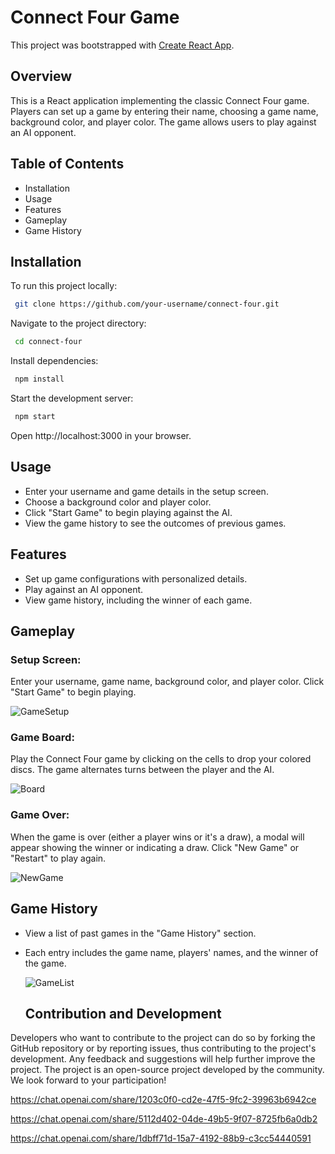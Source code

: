 # Connect Four Game


This project was bootstrapped with [Create React App](https://github.com/facebook/create-react-app).

## Overview
This is a React application implementing the classic Connect Four game. Players can set up a game by entering their name, choosing a game name, background color, and player color. The game allows users to play against an AI opponent.


## Table of Contents

- Installation
- Usage
- Features
- Gameplay
- Game History

## Installation

To run this project locally:

```bash
 git clone https://github.com/your-username/connect-four.git
```

Navigate to the project directory:

```bash
 cd connect-four
```
Install dependencies:

```bash
 npm install
```
Start the development server:

```bash
 npm start
```

Open http://localhost:3000 in your browser.


## Usage
- Enter your username and game details in the setup screen.
- Choose a background color and player color.
- Click "Start Game" to begin playing against the AI.
- View the game history to see the outcomes of previous games.


## Features
- Set up game configurations with personalized details.
- Play against an AI opponent.
- View game history, including the winner of each game.

## Gameplay
### Setup Screen:
 Enter your username, game name, background color, and player color. Click "Start Game" to begin playing.

![GameSetup](https://github.com/FurkanTansel/ConnectFour/assets/128932969/40cb2773-a66a-463b-b46d-4c855cf4da80)
 
### Game Board:
  Play the Connect Four game by clicking on the cells to drop your colored discs. The game alternates turns between the player and the AI.

![Board](https://github.com/FurkanTansel/ConnectFour/assets/128932969/0bc49dff-eefd-4484-9512-48c7b5d5ca5c)

  
### Game Over: 
  When the game is over (either a player wins or it's a draw), a modal will appear showing the winner or indicating a draw. Click "New Game" or "Restart" to play again.

  ![NewGame](https://github.com/FurkanTansel/ConnectFour/assets/128932969/7259ac05-b8b1-4491-81dc-c0b1bd001564)


  ## Game History
- View a list of past games in the "Game History" section.
- Each entry includes the game name, players' names, and the winner of the game.

  ![GameList](https://github.com/FurkanTansel/ConnectFour/assets/128932969/545fb2eb-c3a9-44c3-8586-01b81a73c19a)


  ## Contribution and Development
 Developers who want to contribute to the project can do so by forking the GitHub repository or by reporting issues, thus contributing to the project's development. Any feedback and suggestions will help further improve the project. The project is an open-source project developed by the community. We look forward to your participation!

https://chat.openai.com/share/1203c0f0-cd2e-47f5-9fc2-39963b6942ce

https://chat.openai.com/share/5112d402-04de-49b5-9f07-8725fb6a0db2

https://chat.openai.com/share/1dbff71d-15a7-4192-88b9-c3cc54440591

